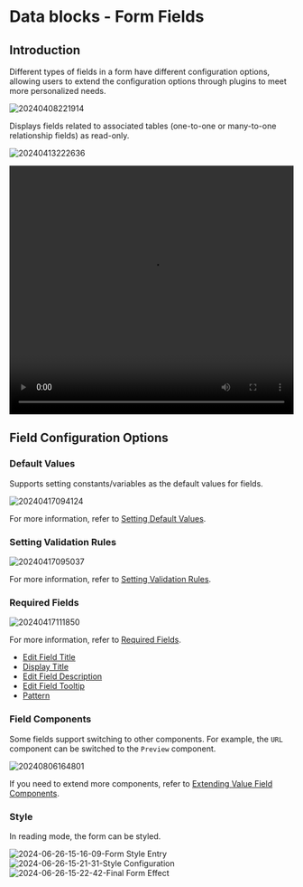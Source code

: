 # Data blocks - Form Fields

## Introduction

Different types of fields in a form have different configuration options, allowing users to extend the configuration options through plugins to meet more personalized needs.

![20240408221914](https://static-docs.nocobase.com/20240408221914.png)

Displays fields related to associated tables (one-to-one or many-to-one relationship fields) as read-only.

![20240413222636](https://static-docs.nocobase.com/20240413222636.png)

<video width="100%" height="440" controls>
  <source src="https://static-docs.nocobase.com/20240413223027.mp4" type="video/mp4">
</video>

## Field Configuration Options

### Default Values

Supports setting constants/variables as the default values for fields.

![20240417094124](https://static-docs.nocobase.com/20240417094124.png)

For more information, refer to [Setting Default Values](/handbook/ui/fields/field-settings/default-value).

### Setting Validation Rules

![20240417095037](https://static-docs.nocobase.com/20240417095037.png)

For more information, refer to [Setting Validation Rules](/handbook/ui/fields/field-settings/validation-rules).

### Required Fields

![20240417111850](https://static-docs.nocobase.com/20240417111850.png)

For more information, refer to [Required Fields](/handbook/ui/fields/field-settings/required).

- [Edit Field Title](/handbook/ui/fields/field-settings/edit-title)
- [Display Title](/handbook/ui/fields/field-settings/display-title)
- [Edit Field Description](/handbook/ui/fields/field-settings/edit-description)
- [Edit Field Tooltip](/handbook/ui/fields/field-settings/edit-tooltip)
- [Pattern](/handbook/ui/fields/field-settings/pattern)

### Field Components

Some fields support switching to other components. For example, the `URL` component can be switched to the `Preview` component.

![20240806164801](https://static-docs.nocobase.com/20240806164801.png)

If you need to extend more components, refer to [Extending Value Field Components](/plugin-samples/field/value).

### Style

In reading mode, the form can be styled.

![2024-06-26-15-16-09-Form Style Entry](https://static-docs.nocobase.com/2024-06-26-15-16-09-表单风格入口.png)
![2024-06-26-15-21-31-Style Configuration](https://static-docs.nocobase.com/2024-06-26-15-21-31-样式配置.png)
![2024-06-26-15-22-42-Final Form Effect](https://static-docs.nocobase.com/2024-06-26-15-22-42-表单-最终效果.png)
